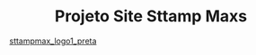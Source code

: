 <h1 align="center"> Projeto Site Sttamp Maxs </h1>

[sttampmax_logo1_preta](https://imgur.com/a/WS7ntdL)

